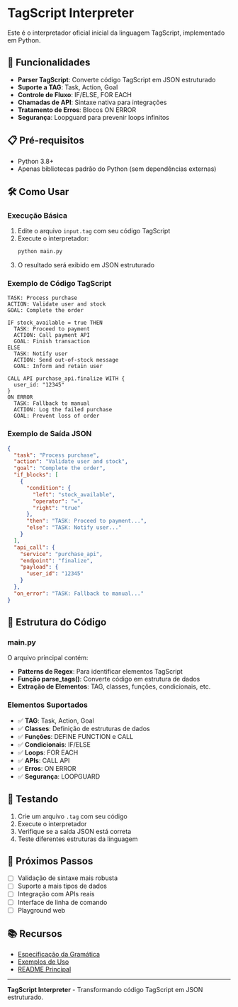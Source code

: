 # TagScript Interpreter

Este é o interpretador oficial inicial da linguagem TagScript, implementado em Python.

## 🚀 Funcionalidades

- **Parser TagScript**: Converte código TagScript em JSON estruturado
- **Suporte a TAG**: Task, Action, Goal
- **Controle de Fluxo**: IF/ELSE, FOR EACH
- **Chamadas de API**: Sintaxe nativa para integrações
- **Tratamento de Erros**: Blocos ON ERROR
- **Segurança**: Loopguard para prevenir loops infinitos

## 📋 Pré-requisitos

- Python 3.8+
- Apenas bibliotecas padrão do Python (sem dependências externas)

## 🛠️ Como Usar

### Execução Básica

1. Edite o arquivo `input.tag` com seu código TagScript
2. Execute o interpretador:
   ```bash
   python main.py
   ```
3. O resultado será exibido em JSON estruturado

### Exemplo de Código TagScript

```tagscript
TASK: Process purchase
ACTION: Validate user and stock
GOAL: Complete the order

IF stock_available = true THEN
  TASK: Proceed to payment
  ACTION: Call payment API
  GOAL: Finish transaction
ELSE
  TASK: Notify user
  ACTION: Send out-of-stock message
  GOAL: Inform and retain user

CALL API purchase_api.finalize WITH {
  user_id: "12345"
}
ON ERROR
  TASK: Fallback to manual
  ACTION: Log the failed purchase
  GOAL: Prevent loss of order
```

### Exemplo de Saída JSON

```json
{
  "task": "Process purchase",
  "action": "Validate user and stock",
  "goal": "Complete the order",
  "if_blocks": [
    {
      "condition": {
        "left": "stock_available",
        "operator": "=",
        "right": "true"
      },
      "then": "TASK: Proceed to payment...",
      "else": "TASK: Notify user..."
    }
  ],
  "api_call": {
    "service": "purchase_api",
    "endpoint": "finalize",
    "payload": {
      "user_id": "12345"
    }
  },
  "on_error": "TASK: Fallback to manual..."
}
```

## 🔧 Estrutura do Código

### main.py

O arquivo principal contém:

- **Patterns de Regex**: Para identificar elementos TagScript
- **Função parse_tags()**: Converte código em estrutura de dados
- **Extração de Elementos**: TAG, classes, funções, condicionais, etc.

### Elementos Suportados

- ✅ **TAG**: Task, Action, Goal
- ✅ **Classes**: Definição de estruturas de dados
- ✅ **Funções**: DEFINE FUNCTION e CALL
- ✅ **Condicionais**: IF/ELSE
- ✅ **Loops**: FOR EACH
- ✅ **APIs**: CALL API
- ✅ **Erros**: ON ERROR
- ✅ **Segurança**: LOOPGUARD

## 🧪 Testando

1. Crie um arquivo `.tag` com seu código
2. Execute o interpretador
3. Verifique se a saída JSON está correta
4. Teste diferentes estruturas da linguagem

## 🔮 Próximos Passos

- [ ] Validação de sintaxe mais robusta
- [ ] Suporte a mais tipos de dados
- [ ] Integração com APIs reais
- [ ] Interface de linha de comando
- [ ] Playground web

## 📚 Recursos

- [Especificação da Gramática](../lmtagscript_boilerplate/grammar/LMtagscript.ebnf)
- [Exemplos de Uso](../lmtagscript_boilerplate/examples/)
- [README Principal](../README.md)

---

**TagScript Interpreter** - Transformando código TagScript em JSON estruturado.
